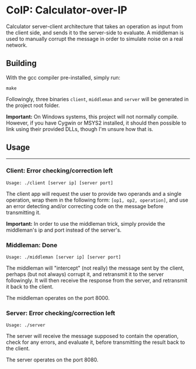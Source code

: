# CoIP: Calculator-over-IP

Calculator server-client architecture that takes an operation as input from the client side, and sends it to the server-side to evaluate. A middleman is used to manually corrupt the message in order to simulate noise on a real network.

## Building
With the gcc compiler pre-installed, simply run:
```
make
```

Followingly, three binaries `client`, `middleman` and `server` will be generated in the project root folder.

**Important:** On Windows systems, this project will not normally compile. However, if you have Cygwin or MSYS2 installed, it should then possible to link using their provided DLLs, though I'm unsure how that is.

## Usage
---

### Client: Error checking/correction left
```
Usage: ./client [server ip] [server port]
```

The client app will request the user to provide two operands and a single operation, wrap them in the following form: `[op1, op2, operation]`, and use an error detecting and/or correcting code on the message before transmitting it.

**Important:** In order to use the middleman trick, simply provide the middleman's ip and port instead of the server's.


### Middleman: Done
```
Usage: ./middleman [server ip] [server port]
```

The middleman will "intercept" (not really) the message sent by the client, perhaps (but not always) corrupt it, and retransmit it to the server followingly. It will then receive the response from the server, and retransmit it back to the client.

The middleman operates on the port 8000.

### Server: Error checking/correction left
```
Usage: ./server
```

The server will receive the message supposed to contain the operation, check for any errors, and evaluate it, before transmitting the result back to the client.

The server operates on the port 8080.
